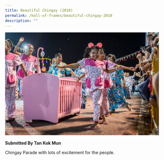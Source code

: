 ```yaml
---
title: Beautiful Chingay (2010)
permalink: /hall-of-frames/beautiful-chingay-2010
description: ""
---
```

![](/images/Hall%20of%20Frames/beautiful-chingay.jpg)

**Submitted By Tan Kok Mun**

Chingay Parade with lots of excitement for the people.